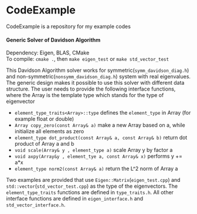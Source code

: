 # CodeExample
CodeExample is a repository for my example codes

#### Generic Solver of Davidson Algorithm 
Dependency: Eigen, BLAS, CMake  
To compile: `cmake .`, then `make eigen_test` or `make std_vector_test`


This Davidson Algorithm solver works for symmetric(`symm_davidson_diag.h`) and non-symmetric(`nonsymm_davidson_diag.h`) system with real eigenvalues. The generic design makes it possible to use this solver with different data structure. The user needs to provide the following interface functions, where the Array is the template type which stands for the type of eigenvector  
 - `element_type_traits<Array>::type` defines the `element_type` in Array (for example float or double)
 - `Array copy_zero(const Array& a)`  make a new Array based on a, while initialize all elements as zero
 - `element_type dot_product(const Array& a, const Array& b)` return dot product of Array a and b
 - `void scale(Array& y , element_type a)` scale Array y by factor a
 - `void axpy(Array&y , element_tye a, const Array& x)` performs y += a*x
 - `element_type norm2(const Array& a)` return the L^2 norm of Array a


Two examples are provided that use `Eigen::Matrix`(`eigen_test.cpp`) and `std::vector`(`std_vector_test.cpp`) as the type of the eigenvectors. The `element_type_traits` functions are defined in `type_traits.h`. All other interface functions are defined in `eigen_interface.h` and `std_vector_interface.h`.


